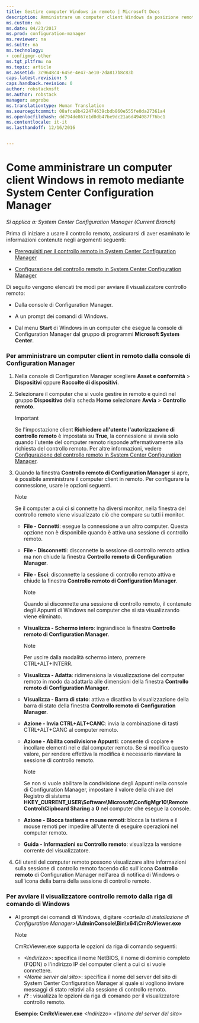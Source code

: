 ```yaml
---
title: Gestire computer Windows in remoto | Microsoft Docs
description: Amministrare un computer client Windows da posizione remota tramite System Center Configuration Manager.
ms.custom: na
ms.date: 04/23/2017
ms.prod: configuration-manager
ms.reviewer: na
ms.suite: na
ms.technology:
- configmgr-other
ms.tgt_pltfrm: na
ms.topic: article
ms.assetid: 3c9648c4-645e-4e47-ae10-2da817b8c83b
caps.latest.revision: 5
caps.handback.revision: 0
author: robstackmsft
ms.author: robstack
manager: angrobe
ms.translationtype: Human Translation
ms.sourcegitcommit: 08afca8b422474639cbdb860e555fe0da27361a4
ms.openlocfilehash: dd794de867e1d0db47be9dc21a6d494087f76bc1
ms.contentlocale: it-it
ms.lasthandoff: 12/16/2016


---
```

# <a name="how-to-remotely-administer-a-windows-client-computer-by-using-system-center-configuration-manager"></a>Come amministrare un computer client Windows in remoto mediante System Center Configuration Manager

*Si applica a: System Center Configuration Manager (Current Branch)*

Prima di iniziare a usare il controllo remoto, assicurarsi di aver esaminato le informazioni contenute negli argomenti seguenti:  

-   [Prerequisiti per il controllo remoto in System Center Configuration Manager](../../../../core/clients/manage/remote-control/prerequisites-for-remote-control.md)  

-   [Configurazione del controllo remoto in System Center Configuration Manager](../../../../core/clients/manage/remote-control/configuring-remote-control.md)  

Di seguito vengono elencati tre modi per avviare il visualizzatore controllo remoto:  

-   Dalla console di Configuration Manager.  

-   A un prompt dei comandi di Windows.  

-   Dal menu **Start** di Windows in un computer che esegue la console di Configuration Manager dal gruppo di programmi **Microsoft System Center**.  

### <a name="to-remotely-administer-a-client-computer-from-the-configuration-manager-console"></a>Per amministrare un computer client in remoto dalla console di Configuration Manager  

1.  Nella console di Configuration Manager scegliere **Asset e conformità** > **Dispositivi** oppure **Raccolte di dispositivi**.  

3.  Selezionare il computer che si vuole gestire in remoto e quindi nel gruppo **Dispositivo** della scheda **Home** selezionare **Avvia** > **Controllo remoto**.  

    > [!IMPORTANT]  
    >  Se l'impostazione client **Richiedere all'utente l'autorizzazione di controllo remoto** è impostata su **True**, la connessione si avvia solo quando l'utente del computer remoto risponde affermativamente alla richiesta del controllo remoto. Per altre informazioni, vedere [Configurazione del controllo remoto in System Center Configuration Manager](../../../../core/clients/manage/remote-control/configuring-remote-control.md).  

4.  Quando la finestra **Controllo remoto di Configuration Manager** si apre, è possibile amministrare il computer client in remoto. Per configurare la connessione, usare le opzioni seguenti.  

    > [!NOTE]  
    >  Se il computer a cui ci si connette ha diversi monitor, nella finestra del controllo remoto viene visualizzato ciò che compare su tutti i monitor.  

    -   **File - Connetti**: esegue la connessione a un altro computer. Questa opzione non è disponibile quando è attiva una sessione di controllo remoto.  

    -   **File - Disconnetti**: disconnette la sessione di controllo remoto attiva ma non chiude la finestra **Controllo remoto di Configuration Manager**.  

    -   **File - Esci**: disconnette la sessione di controllo remoto attiva e chiude la finestra **Controllo remoto di Configuration Manager**.  

        > [!NOTE]  
        >  Quando si disconnette una sessione di controllo remoto, il contenuto degli Appunti di Windows nel computer che si sta visualizzando viene eliminato.  

    -   **Visualizza - Schermo intero**: ingrandisce la finestra **Controllo remoto di Configuration Manager**.  

        > [!NOTE]  
        >  Per uscire dalla modalità schermo intero, premere CTRL+ALT+INTERR.  

    -   **Visualizza - Adatta**: ridimensiona la visualizzazione del computer remoto in modo da adattarla alle dimensioni della finestra **Controllo remoto di Configuration Manager**.  

    -   **Visualizza - Barra di stato**: attiva e disattiva la visualizzazione della barra di stato della finestra **Controllo remoto di Configuration Manager**.  

    -   **Azione - Invia CTRL+ALT+CANC**: invia la combinazione di tasti CTRL+ALT+CANC al computer remoto.  

    -   **Azione - Abilita condivisione Appunti**: consente di copiare e incollare elementi nel e dal computer remoto. Se si modifica questo valore, per rendere effettiva la modifica è necessario riavviare la sessione di controllo remoto.  

        > [!NOTE]  
        >  Se non si vuole abilitare la condivisione degli Appunti nella console di Configuration Manager, impostare il valore della chiave del Registro di sistema **HKEY_CURRENT_USER\Software\Microsoft\ConfigMgr10\Remote Control\Clipboard Sharing** a **0** nel computer che esegue la console.  

    -   **Azione - Blocca tastiera e mouse remoti**: blocca la tastiera e il mouse remoti per impedire all'utente di eseguire operazioni nel computer remoto.  

    -   **Guida - Informazioni su Controllo remoto**: visualizza la versione corrente del visualizzatore.  

5.  Gli utenti del computer remoto possono visualizzare altre informazioni sulla sessione di controllo remoto facendo clic sull'icona **Controllo remoto** di Configuration Manager nell'area di notifica di Windows o sull'icona della barra della sessione di controllo remoto.  

### <a name="to-start-the-remote-control-viewer-from-the-windows-command-line"></a>Per avviare il visualizzatore controllo remoto dalla riga di comando di Windows  

-   Al prompt dei comandi di Windows, digitare *<cartella di installazione di Configuration Manager\>***\AdminConsole\Bin\x64\CmRcViewer.exe**  

    > [!NOTE]  
    >  CmRcViewer.exe supporta le opzioni da riga di comando seguenti:  
    >   
    >  -   *<Indirizzo\>*: specifica il nome NetBIOS, il nome di dominio completo (FQDN) o l'indirizzo IP del computer client a cui ci si vuole connettere.  
    > -   *<Nome server del sito\>*: specifica il nome del server del sito di System Center Configuration Manager al quale si vogliono inviare messaggi di stato relativi alla sessione di controllo remoto.  
    > -   **/?** : visualizza le opzioni da riga di comando per il visualizzatore controllo remoto.  
    >   
    >  **Esempio: CmRcViewer.exe** *<Indirizzo\>* *<\\\nome del server del sito>*  

